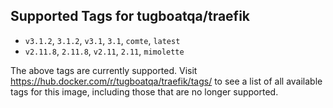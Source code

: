 ## Supported Tags for tugboatqa/traefik

* `v3.1.2`, `3.1.2`, `v3.1`, `3.1`, `comte`, `latest`
* `v2.11.8`, `2.11.8`, `v2.11`, `2.11`, `mimolette`

The above tags are currently supported. Visit https://hub.docker.com/r/tugboatqa/traefik/tags/ to see a list of all available tags for this image, including those that are no longer supported.
